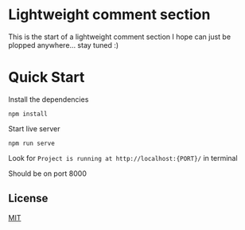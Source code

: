 # Lightweight comment section

This is the start of a lightweight comment section I hope can just be plopped anywhere... stay tuned :)

# Quick Start

Install the dependencies

`npm install`

Start live server

`npm run serve`

Look for `Project is running at http://localhost:{PORT}/` in terminal

Should be on port 8000

## License
[MIT](https://choosealicense.com/licenses/mit/)